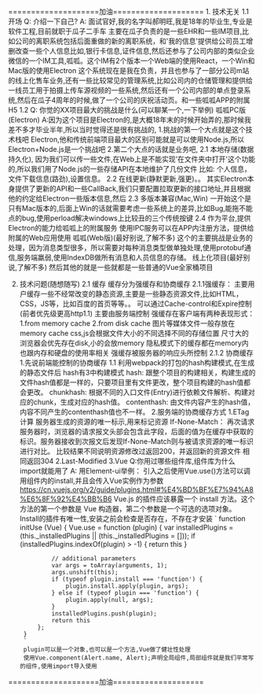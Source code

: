====================加油====================
1.
    技术无关
    1.1 开场
    Q: 介绍一下自己?
    A: 面试官好,我的名字叫郝明旺,我是18年的毕业生,专业是软件工程,目前就职于瓜子二手车
    主要在瓜子负责的是一些EHR和一些IM项目,比如公司的离职系统包括后面重做的新的离职系统，和'我的信息'提供给公司员工增删改查一些个人信息比如,银行卡信息,证件信息,然后还参与了公司内部的类似企业微信的一个IM工具,呱呱。这个IM有2个版本一个Web端的使用React，一个Win和Mac版的使用Electron 这个系统现在是我在负责，并且也参与了一部分公司m站的线上化售车业务,还有一些比较常见的管理系统,比如公司内的仓储管理和提供给一线员工用于拍摄上传车源视频的一些系统,然后还有一个公司内部的单点登录系统,然后在瓜子4周年的时候,做了一个公司的庆祝活动页。和一些呱呱APP的附属H5
    1.2
    Q: 你觉的XX项目最大的挑战是什么(可以聊某一个,一下举例)
    呱呱PC版(Electron)
    A:因为这个项目是Electron的,是大概18年末的时候开始弄的,那时候我差不多才毕业半年,所以当时觉得还是很有挑战的,
    1.挑战的第一个大点就是这个技术栈吧 Electron,他和传统前端项目最大的区别可能就是可以使用Node.js,所以Electron+Node.js是一个挑战吧
    2.第二个大点的话就是业务吧,
        2.1 本地存储(数据持久化), 因为我们可以传一些文件,在Web上是不能实现'在文件夹中打开'这个功能的,所以我们用了Node.js的一些存储API在本地维护了几份文件
            比如: 个人信息，文件下载信息(路劲),设置信息。
        2.2 在线更新(静默更新,强更)。。
            其实Electron本身提供了更新的API和一些CallBack,我们只要配置拉取更新的接口地址,并且根据他的约定给Electron一些版本信息,然后
        2.3 多版本兼容(Mac,Win)
            一开始这个是只有Mac版本的,后面上Win的话就需要考虑一些系统上的差异,比如Bug,能拖不能点的bug,使用perload解决windows上比较丑的三个传统按键
        2.4 作为平台,提供Electron的能力给呱呱上的附属服务
            使用IPC服务可以在APP内注册方法，提供给附属的Web应用使用
    呱呱(Web版)(最好别说,了解不多)
    这个的主要挑战是业务的处理，因为消息类型很多，所以需要对每种消息类型做单独处理,使用protobuf通信,服务端羸弱,使用IndexDB做所有消息和人员信息的存储。
    线上化项目(最好别说,了解不多)
    然后其他的就是一些就都是一些普通的Vue全家桶项目

2.
    技术问题(随想随写)
    2.1 缓存
        缓存分为强缓存和协商缓存
        2.1.1强缓存：
            主要用户缓存一些不经常改变的静态资源,主要是一些静态资源文件,比如HTML，CSS，JS等，比如百度的首页等等。。
            可以通过Cache-control和Expire控制(前者优先级更高http1.1)
            主要由服务端控制
            强缓存在客户端有两种表现形式：
                1.from memory cache
                2.from disk cache
                图片等媒体文件一般存放在memory cache
                css,js会根据文件大小的不同选择不同的存储位置
                尺寸大的浏览器会优先存在disk,小的会放memory
                隐私模式下的缓存都在memory内
                也跟内存和硬盘的使用率相关
            强缓存被服务器的响应头所控制
        2.1.2 协商缓存
            1.先说前端能控制的协商缓存
                1.1 利用webpack的打包的hash构建模式,在生成的静态文件后
                    hash有3中构建模式
                        hash:
                            跟整个项目的构建相关，构建生成的文件hash值都是一样的，只要项目里有文件更改，整个项目构建的hash值都会更改。
                        chunkhash:
                            根据不同的入口文件(Entry)进行依赖文件解析、构建对应的chunk，生成对应的hash值。
                        contenthash:
                            由文件内容产生的hash值，内容不同产生的contenthash值也不一样。
            2.服务端的协商缓存方式
                1.ETag计算 
                    服务器生成的资源的唯一标示,用来标记资源
                    If-None-Match： 再次请求服务器时，浏览器的请求报文头部会包含此字段，后面的值为在缓存中获取的标识。服务器接收到次报文后发现If-None-Match则与被请求资源的唯一标识进行对比。
                        比较结果不同说明资源修改过返回200，并返回新的资源文件
                        相同返回304
                2.Last-Modified
3.Vue
    Q:你用过哪些组件库,组件库为什么import就能用了
    A:
        用Element-ui举例：
        引入之后使用Vue.use()方法可以调用组件内的install,并且会传入Vue实例作为参数
        https://cn.vuejs.org/v2/guide/plugins.html#%E4%BD%BF%E7%94%A8%E6%8F%92%E4%BB%B6
        Vue.js 的插件应该暴露一个 install 方法。这个方法的第一个参数是 Vue 构造器，第二个参数是一个可选的选项对象。
        Install的插件有唯一性,安装之前会检查是否存在，不存在才安装
        `
        function initUse (Vue) {
            Vue.use = function (plugin) {
                var installedPlugins = (this._installedPlugins || (this._installedPlugins = []));
                if (installedPlugins.indexOf(plugin) > -1) {
                return this
                }

                // additional parameters
                var args = toArray(arguments, 1);
                args.unshift(this);
                if (typeof plugin.install === 'function') {
                    plugin.install.apply(plugin, args);
                } else if (typeof plugin === 'function') {
                    plugin.apply(null, args);
                }
                installedPlugins.push(plugin);
                return this
            };
        }
        `
        plugin可以是一个对象,也可以是一个方法,Vue做了健壮性处理
        使用Vue.component(Alert.name, Alert);声明全局组件,局部组件就是我们平常写的组件,使用import导入使用















====================加油====================
